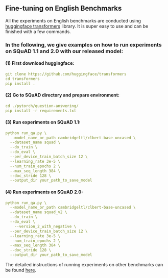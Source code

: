 ## Fine-tuning on English Benchmarks
All the experiments on English benchmarks are conducted using [huggingface transformers](https://github.com/huggingface/transformers) library. It is super easy to use and can be finished with a few commands.

### In the following, we give examples on how to run experiments on SQuAD 1.1 and 2.0 with our released model:
#### (1) First download huggingface:
```yaml
git clone https://github.com/huggingface/transformers
cd transformers
pip install .
```

#### (2) Go to SQuAD directory and prepare environment:
```yaml
cd ./pytorch/question-answering/
pip install -r requirements.txt
```

#### (3) Run experiments on SQuAD 1.1:
```yaml
python run_qa.py \
  --model_name_or_path cambridgeltl/clbert-base-uncased \
  --dataset_name squad \
  --do_train \
  --do_eval \
  --per_device_train_batch_size 12 \
  --learning_rate 3e-5 \
  --num_train_epochs 2 \
  --max_seq_length 384 \
  --doc_stride 128 \
  --output_dir your_path_to_save_model
```

#### (4) Run experiments on SQuAD 2.0:
```yaml
python run_qa.py \
  --model_name_or_path cambridgeltl/clbert-base-uncased \
  --dataset_name squad_v2 \
  --do_train \
  --do_eval \
    --version_2_with_negative \
  --per_device_train_batch_size 12 \
  --learning_rate 3e-5 \
  --num_train_epochs 2 \
  --max_seq_length 384 \
  --doc_stride 128 \
  --output_dir your_path_to_save_model
```

The detailed instructions of running experiments on other benchmarks can be found [here](https://github.com/huggingface/transformers/tree/master/examples).
